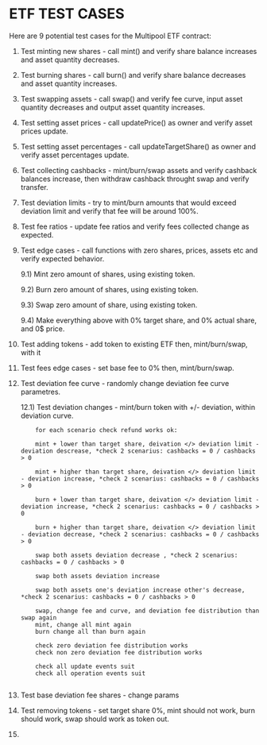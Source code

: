 # ETF TEST CASES

Here are 9 potential test cases for the Multipool ETF contract:

1) Test minting new shares - call mint() and verify share balance increases and asset quantity decreases.

2) Test burning shares - call burn() and verify share balance decreases and asset quantity increases. 

3) Test swapping assets - call swap() and verify fee curve, input asset quantity decreases and output asset quantity increases.

4) Test setting asset prices - call updatePrice() as owner and verify asset prices update. 

5) Test setting asset percentages - call updateTargetShare() as owner and verify asset percentages update.

6) Test collecting cashbacks - mint/burn/swap assets and verify cashback balances increase, then withdraw cashback throught swap and verify transfer.

7) Test deviation limits - try to mint/burn amounts that would exceed deviation limit and verify that fee will be around 100%.

8) Test fee ratios - update fee ratios and verify fees collected change as expected. 

9) Test edge cases - call functions with zero shares, prices, assets etc and verify expected behavior.
    
    9.1) Mint zero amount of shares, using existing token.
    
    9.2) Burn zero amount of shares, using existing token.
    
    9.3) Swap zero amount of share, using existing token.
    
    9.4) Make everything above with 0% target share, and 0% actual share, and 0$ price.

10) Test adding tokens - add token to existing ETF then, mint/burn/swap, with it

11) Test fees edge cases - set base fee to 0% then, mint/burn/swap.

12) Test deviation fee curve - randomly change deviation fee curve parametres.

    12.1) Test deviation changes - mint/burn token with +/- deviation, within deviation curve.

    ```
        for each scenario check refund works ok:

        mint + lower than target share, deivation </> deviation limit - deviation descrease, *check 2 scenarius: cashbacks = 0 / cashbacks > 0

        mint + higher than target share, deivation </> deviation limit - deviation increase, *check 2 scenarius: cashbacks = 0 / cashbacks > 0
        
        burn + lower than target share, deivation </> deviation limit - deviation increase, *check 2 scenarius: cashbacks = 0 / cashbacks > 0

        burn + higher than target share, deivation </> deviation limit - deviation decrease, *check 2 scenarius: cashbacks = 0 / cashbacks > 0

        swap both assets deviation decrease , *check 2 scenarius: cashbacks = 0 / cashbacks > 0

        swap both assets deviation increase

        swap both assets one's deviation increase other's decrease, *check 2 scenarius: cashbacks = 0 / cashbacks > 0

        swap, change fee and curve, and deviation fee distribution than swap again 
        mint, change all mint again
        burn change all than burn again

        check zero deviation fee distribution works 
        check non zero deviation fee distribution works

        check all update events suit
        check all operation events suit
        
    ```



13) Test base deviation fee shares - change params 

14) Test removing tokens - set target share 0%, mint should not work, burn should work, swap should work as token out.

15) 
